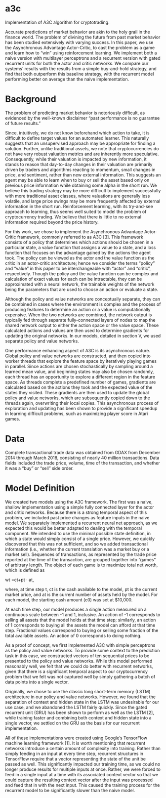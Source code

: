 # a3c
Implementation of A3C algorithm for cryptotrading.

Accurate predictions of market behavior are akin to the holy grail in the finance world. The problem of divining the future from past market behavior has been studied extensively with varying success. In this paper, we use the Asynchronous Advantage Actor-Critic, to cast the problem as a game and learn how to “win” using reinforcement learning. We implement both a naive version with multilayer perceptrons and a recurrent version with gated recurrent units for both the actor and critic networks. We compare our systems’ results with the results from a simple buy-and-hold strategy, and find that both outperform this baseline strategy, with the recurrent model performing better on average than the naive implementation.

# Background

The problem of predicting market behavior is notoriously difficult, as evidenced by the well-known disclaimer “past performance is no guarantee of future results.”

Since, intuitively, we do not know beforehand which action to take, it is difficult to define target values for an automated learner. This naturally suggests that an unsupervised approach may be appropriate for finding a solution. Further, unlike traditional assets, we note that cryptocurrencies do not have very robust valuation metrics and are inherently more speculative. Consequently, while their valuation is impacted by new information, it stands to reason that day-to-day changes in their valuation are primarily driven by traders and algorithms reacting to momentum, small changes in price, and sentiment, rather than new external information. This suggests an agent may be able to learn when to buy or sell the asset based only on previous price information while obtaining some alpha in the short run. We believe this trading strategy may be more difficult to implement successfully with more traditional asset classes, where valuations are generally less volatile, and large price swings may be more frequently affected by external information in the short run.
Reinforcement learning, with its try-and-see approach to learning, thus seems well suited to model the problem of cryptocurrency trading. We believe that there is little to no external information required beyond the price history.

For this work, we chose to implement the Asynchronous Advantage Actor-Critic framework, commonly referred to as A3C [3]. This framework consists of a policy that determines which actions should be chosen in a particular state, a value function that assigns a value to a state, and a loss function that focuses on the advantage gained by the actions the agent took. The policy can be viewed as the actor and the value function as the critic in an actor-critic architecture; hence we consider the terms “policy” and “value” in this paper to be interchangeable with “actor” and “critic”, respectively. Though the policy and the value function can be complex and calculation of exact values for each can be intractable, they can be approximated with a neural network, the trainable weights of the network being the parameters that are used to choose an action or evaluate a state.

Although the policy and value networks are conceptually separate, they can be combined in cases where the environment is complex and the process of producing features to determine an action or a value is computationally expensive. When the two networks are combined, the network output is typically fed through separate fully-connected layers of nodes to map the shared network output to either the action space or the value space. These calculated actions and values are then used to determine gradients for updating the original networks. In our models, detailed in section V, we used separate policy and value networks.

One performance enhancing aspect of A3C is its asynchronous nature. Global policy and value networks are constructed, and then copied into worker threads that explore the feature space by iteratively playing games in parallel. Since actions are chosen stochastically by sampling around a learned mean value, and beginning states may also be chosen randomly, each thread has an opportunity to explore a different region in the feature space. As threads complete a predefined number of games, gradients are calculated based on the actions they took and the expected value of the states they visited. These gradients are then used to update the global policy and value networks, which are subsequently copied down to the threads again, overwriting their local copies. This asynchronous process of exploration and updating has been shown to provide a significant speedup in learning difficult problems, such as maximizing player score in Atari games.

# Data

Complete transactional trade data was obtained from GDAX from December 2014 through March 2018, consisting of nearly 40 million transactions. Data fields included the trade price, volume, time of the transaction, and whether it was a “buy” or “sell” side order.

# Model Definition
We created two models using the A3C framework. The first was a naive, shallow implementation using a simple fully connected layer for the actor and critic networks. Because there is a strong temporal aspect of this problem, we included past price changes as feature inputs in the naive model. We separately implemented a recurrent neural net approach, as we expected this would be better adapted to dealing with the temporal component.
We intended to use the minimal possible state definition, in which a state would simply consist of a single price. However, we quickly discovered that this was not sufficient, and so we added transactional information (i.e., whether the current translation was a market buy or a market sell). Sequences of transactions, as represented by the trade price reported at the time of the transaction, are grouped together into “games” of arbitrary length. The object of each game is to maximize total net worth, which is defined as

wt =ct+pt ⋅ at,

where, at time step t, ct is the cash available to the model, pt is the current market price, and at is the current number of assets held by the model. For each model, the starting cash amount (c0) was set at $10,000.

At each time step, our model produces a single action measured on a continuous scale between -1 and 1, inclusive. An action of -1 corresponds to selling all assets that the model holds at that time step; similarly, an action of 1 corresponds to buying all the assets the model can afford at that time step. Fractional values correspond to buying or selling some fraction of the total available assets. An action of 0 corresponds to doing nothing.

As a proof of concept, we first implemented A3C with simple perceptrons as the policy and value networks. To provide some context to the prediction task in this case, we constructed vectors of ten sequential prices to be presented to the policy and value networks. While this model performed reasonably well, we felt that we could do better with recurrent networks, given that there is a significant temporal aspect to our cryptocurrency problem that we felt was not captured well by simply gathering a batch of data points into a single vector.

Originally, we chose to use the classic long short-term memory (LSTM) architecture in our policy and value networks. However, we found that the separation of context and hidden state in the LSTM was undesirable for our use case, and we abandoned the LSTM fairly quickly. Since the gated recurrent unit (GRU) has been shown to perform as well as the LSTM [2], while training faster and combining both context and hidden state into a single vector, we settled on the GRU as the basis for our recurrent implementation.

All of these implementations were created using Google’s TensorFlow machine learning framework [1]. It is worth mentioning that recurrent networks introduce a certain amount of complexity into training. Rather than simply feeding in an input at every time step, recurrent structures in TensorFlow require that a vector representing the state of the unit be passed as well. This significantly impacted our training time, as we could no longer produce results for multiple inputs at once. Rather, we were forced to feed in a single input at a time with its associated context vector so that we could capture the resulting context vector after the input was processed and feed that in with the next input. This caused the training process for the recurrent model to be significantly slower than the naive model.
